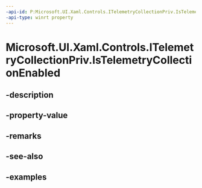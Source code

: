 ```yaml
---
-api-id: P:Microsoft.UI.Xaml.Controls.ITelemetryCollectionPriv.IsTelemetryCollectionEnabled
-api-type: winrt property
---
```


# Microsoft.UI.Xaml.Controls.ITelemetryCollectionPriv.IsTelemetryCollectionEnabled

<!--
public bool IsTelemetryCollectionEnabled { get; set; }
-->


## -description

## -property-value

## -remarks

## -see-also

## -examples


